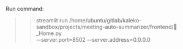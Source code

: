 Run command:

>> streamlit run /home/ubuntu/gitlab/kaleko-sandbox/projects/meeting-auto-summarizer/frontend/🦻_Home.py \
--server.port=8502 --server.address=0.0.0.0